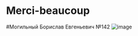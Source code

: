 # Merci-beaucoup
#Могильный Борислав Евгеньевич №142
![image](https://user-images.githubusercontent.com/76615554/192688367-b67af343-5d30-4dc7-b69b-a19fc8bac7f4.png)
